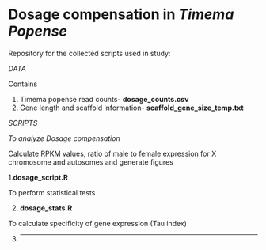 # Dosage compensation in *Timema Popense*

Repository for the collected scripts used in study: 

*DATA*

Contains 
1. Timema popense read counts- **dosage_counts.csv**
2. Gene length and scaffold information- **scaffold_gene_size_temp.txt**

*SCRIPTS* 

*To analyze Dosage compensation*

Calculate RPKM values, ratio of male to female expression for X chromosome and autosomes and generate figures

   1.**dosage_script.R** 
   
To perform statistical tests 

   2. **dosage_stats.R**

To calculate specificity of gene expression (Tau index) 

   3. ** **


